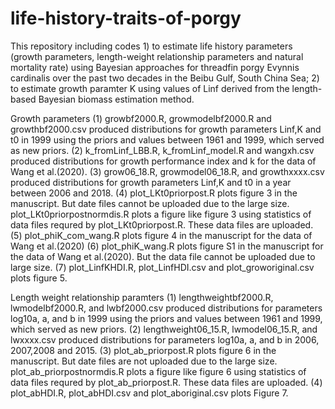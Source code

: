 # life-history-traits-of-porgy
This repository including codes 1) to estimate life history parameters (growth parameters, length-weight relationship parameters and natural mortality rate) using Bayesian approaches for threadfin porgy Evynnis cardinalis over the past two decades in the Beibu Gulf, South China Sea; 
                                2) to estimate growth paramter K using values of Linf derived from the length-based Bayesian biomass estimation method.

Growth parameters
(1) growbf2000.R, growmodelbf2000.R and growthbf2000.csv produced distributions for growth parameters Linf,K and t0 in 1999 using the priors and values between 1961 and 1999, which served as new priors.
(2) k_fromLinf_LBB.R, k_fromLinf_model.R and wangxh.csv produced distributions for growth performance index and k for the data of Wang et al.(2020).
(3) grow06_18.R, growmodel06_18.R, and growthxxxx.csv produced distributions for growth parameters Linf,K and t0 in a year between 2006 and 2018.
(4) plot_LKt0priorpost.R plots figure 3 in the manuscript. But date files cannot be uploaded due to the large size. plot_LKt0priorpostnormdis.R plots a figure like figure 3 using statistics of data files requred by plot_LKt0priorpost.R. These data files are uploaded.
(5) plot_phiK_com_wang.R plots figure 4 in the manuscript for the data of Wang et al.(2020)
(6) plot_phiK_wang.R plots figure S1 in the manuscript for the data of Wang et al.(2020). But the data file cannot be uploaded due to large size.
(7) plot_LinfKHDI.R, plot_LinfHDI.csv and plot_groworiginal.csv plots figure 5.

Length weight relationship paramters
(1) lengthweightbf2000.R, lwmodelbf2000.R, and lwbf2000.csv produced distributions for parameters log10a, a, and b in 1999 using the priors and values between 1961 and 1999, which served as new priors.
(2) lengthweight06_15.R, lwmodel06_15.R, and lwxxxx.csv produced distributions for parameters log10a, a, and b in 2006, 2007,2008 and 2015.
(3) plot_ab_priorpost.R plots figure 6 in the manuscript. But date files are not uploaded due to the large size. plot_ab_priorpostnormdis.R plots a figure like figure 6 using statistics of data files requred by plot_ab_priorpost.R. These data files are uploaded.
(4) plot_abHDI.R, plot_abHDI.csv and plot_aboriginal.csv plots Figure 7.
